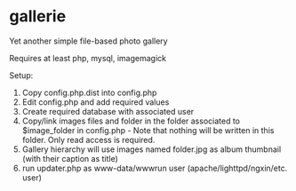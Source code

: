 # gallerie
Yet another simple file-based photo gallery

Requires at least php, mysql, imagemagick

Setup:<br />
1. Copy config.php.dist into config.php<br />
2. Edit config.php and add required values<br />
3. Create required database with associated user<br />
4. Copy/link images files and folder in the folder associated to $image_folder in config.php - Note that nothing will be written in this folder. Only read access is required.<br />
5. Gallery hierarchy will use images named folder.jpg as album thumbnail (with their caption as title)<br />
6. run updater.php as www-data/wwwrun user (apache/lighttpd/ngxin/etc. user)<br />
